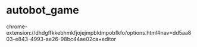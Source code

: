 # autobot_game
chrome-extension://dhdgffkkebhmkfjojejmpbldmpobfkfo/options.html#nav=dd5aa803-e843-4993-ae26-98bc44ae02ca+editor
